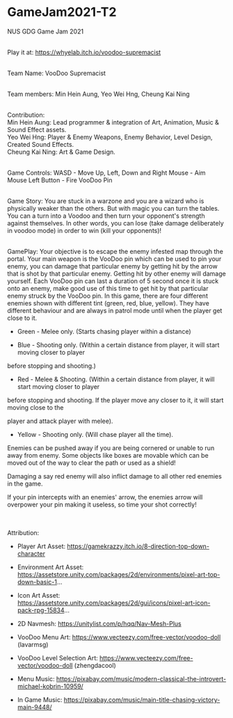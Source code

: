 # GameJam2021-T2
NUS GDG Game Jam 2021

<br />Play it at: https://whyelab.itch.io/voodoo-supremacist

<br />Team Name: VooDoo Supremacist

<br />Team members: Min Hein Aung, Yeo Wei Hng, Cheung Kai Ning

<br />Contribution:
<br />Min Hein Aung: Lead programmer & integration of Art, Animation, Music & Sound Effect assets.
<br />Yeo Wei Hng: Player & Enemy Weapons, Enemy Behavior, Level Design, Created Sound Effects.
<br />Cheung Kai Ning: Art & Game Design.

<br />Game Controls: 
WASD - Move Up, Left, Down and Right
Mouse - Aim
Mouse Left Button - Fire VooDoo Pin

<br />Game Story:
You are stuck in a warzone and you are a wizard who is physically weaker than the others. But with magic 
you can turn the tables. You can a turn into a Voodoo and then turn your opponent's strength against themselves. 
In other words, you can lose (take damage deliberately in voodoo mode) in order to win (kill your opponents)!

<br />GamePlay: 
Your objective is to escape the enemy infested map through the portal. Your main weapon is the VooDoo pin which can be used to pin your enemy, you can damage that particular enemy by getting hit by the arrow that is shot by that particular enemy. Getting hit by other enemy will damage yourself. Each VooDoo pin can last a duration of 5 second once it is stuck onto an enemy, make good use of this time to get hit by that particular enemy struck by the VooDoo pin. In this game, there are four different enemies shown with different tint (green, red, blue, yellow). They have different behaviour and are always in patrol mode until when the player get close to it. 

- Green - Melee only. (Starts chasing player within a distance)

- Blue - Shooting only. (Within a certain distance from player, it will start moving closer to player 

before stopping and shooting.)

- Red - Melee & Shooting. (Within a certain distance from player, it will start moving closer to player 

before stopping and shooting. If the player move any closer to it, it will start moving close to the 

player and attack player with melee).

- Yellow - Shooting only. (Will chase player all the time).

Enemies can be pushed away if you are being cornered or unable to run away from enemy. Some objects like boxes are movable which can be moved out of the way to clear the path or used as a shield!

Damaging a say red enemy will also inflict damage to all other red enemies in the game.

If your pin intercepts with an enemies' arrow, the enemies arrow will overpower your pin making it useless, so time your shot correctly!

<br /><br />Attribution:

- Player Art Asset: https://gamekrazzy.itch.io/8-direction-top-down-character

- Environment Art Asset: https://assetstore.unity.com/packages/2d/environments/pixel-art-top-down-basic-1...

- Icon Art Asset: https://assetstore.unity.com/packages/2d/gui/icons/pixel-art-icon-pack-rpg-15834...

- 2D Navmesh: https://unitylist.com/p/hqq/Nav-Mesh-Plus

- VooDoo Menu Art: https://www.vecteezy.com/free-vector/voodoo-doll (lavarmsg)

- VooDoo Level Selection Art: https://www.vecteezy.com/free-vector/voodoo-doll (zhengdacool)

- Menu Music: https://pixabay.com/music/modern-classical-the-introvert-michael-kobrin-10959/

- In Game Music: https://pixabay.com/music/main-title-chasing-victory-main-9448/
